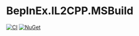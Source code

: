 # BepInEx.IL2CPP.MSBuild

[![CI](https://github.com/BepInEx/BepInEx.IL2CPP.MSBuild/workflows/CI/badge.svg)](https://github.com/BepInEx/BepInEx.IL2CPP.MSBuild/actions)
[![NuGet](https://img.shields.io/endpoint?color=blue&logo=NuGet&label=NuGet&url=https://shields.kzu.io/v/BepInEx.IL2CPP.MSBuild?feed=nuget.bepinex.dev/v3/index.json)](https://nuget.bepinex.dev/packages/BepInEx.IL2CPP.MSBuild)
